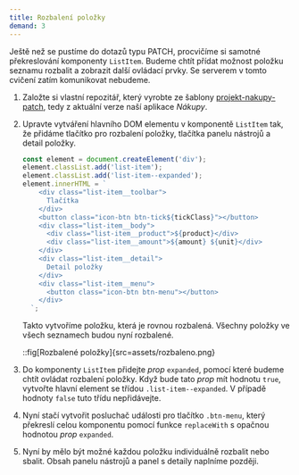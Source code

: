 ```yaml
---
title: Rozbalení položky
demand: 3
---
```


Ještě než se pustíme do dotazů typu PATCH, procvičíme si samotné překreslování komponenty `ListItem`. Budeme chtít přídat možnost položku seznamu rozbalit a zobrazit další ovládací prvky. Se serverem v tomto cvičení zatím komunikovat nebudeme.

1. Založte si vlastní repozitář, který vyrobte ze šablony [projekt-nakupy-patch](https://github.com/Czechitas-podklady-WEB/projekt-nakupy-patch), tedy z aktuální verze naší aplikace _Nákupy_.
1. Upravte vytváření hlavního DOM elementu v komponentě `ListItem` tak, že přidáme tlačítko pro rozbalení položky, tlačítka panelu nástrojů a detail položky.

   ```js
   const element = document.createElement('div');
   element.classList.add('list-item');
   element.classList.add('list-item--expanded');
   element.innerHTML = `
       <div class="list-item__toolbar">
         Tlačítka
       </div>
       <button class="icon-btn btn-tick${tickClass}"></button>
       <div class="list-item__body">
         <div class="list-item__product">${product}</div>
         <div class="list-item__amount">${amount} ${unit}</div>
       </div>
       <div class="list-item__detail">
         Detail položky
       </div>
       <div class="list-item__menu">
         <button class="icon-btn btn-menu"></button>
       </div>
     `;
   ```

   Takto vytvoříme položku, která je rovnou rozbalená. Všechny položky ve všech seznamech budou nyní rozbalené.

   ::fig[Rozbalené položky]{src=assets/rozbaleno.png}

1. Do komponenty `ListItem` přidejte _prop_ `expanded`, pomocí které budeme chtít ovládat rozbalení položky. Když bude tato _prop_ mít hodnotu `true`, vytvořte hlavní element se třídou `.list-item--expanded`. V případě hodnoty `false` tuto třídu nepřidávejte.
1. Nyní stačí vytvořit posluchač události pro tlačítko `.btn-menu`, který překreslí celou komponentu pomocí funkce `replaceWith` s opačnou hodnotou _prop_ `expanded`.
1. Nyní by mělo být možné každou položku individuálně rozbalit nebo sbalit. Obsah panelu nástrojů a panel s detaily naplníme později.
